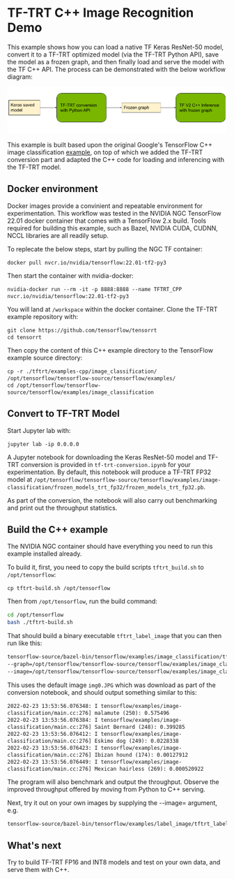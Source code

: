 <!-- #region -->


# TF-TRT C++ Image Recognition Demo

This example shows how you can load a native TF Keras ResNet-50 model, convert it to a TF-TRT optimized model (via the TF-TRT Python API), save the model as a frozen graph, and then finally load and serve the model with the TF C++ API. The process can be demonstrated with the below workflow diagram:


![TF-TRT C++ Inference workflow](TF-TRT_CPP_inference.png "TF-TRT C++ Inference")

This example is built based upon the original Google's TensorFlow C++ image classification [example](https://github.com/tensorflow/tensorflow/tree/master/tensorflow/examples/label_image), on top of which we added the TF-TRT conversion part and adapted the C++ code for loading and inferencing with the TF-TRT model.

## Docker environment
Docker images provide a convinient and repeatable environment for experimentation. This workflow was tested in the NVIDIA NGC TensorFlow 22.01 docker container that comes with a TensorFlow 2.x build. Tools required for building this example, such as Bazel, NVIDIA CUDA, CUDNN, NCCL libraries are all readily setup.

To replecate the below steps, start by pulling the NGC TF container:

```
docker pull nvcr.io/nvidia/tensorflow:22.01-tf2-py3
```
Then start the container with nvidia-docker:

```
nvidia-docker run --rm -it -p 8888:8888 --name TFTRT_CPP nvcr.io/nvidia/tensorflow:22.01-tf2-py3
```

You will land at `/workspace` within the docker container. Clone the TF-TRT example repository with:

```
git clone https://github.com/tensorflow/tensorrt
cd tensorrt 
```

Then copy the content of this C++ example directory to the TensorFlow example source directory:

```
cp -r ./tftrt/examples-cpp/image_classification/ /opt/tensorflow/tensorflow-source/tensorflow/examples/
cd /opt/tensorflow/tensorflow-source/tensorflow/examples/image_classification
```

<!-- #region -->
## Convert to TF-TRT Model

Start Jupyter lab with:

```
jupyter lab -ip 0.0.0.0
```

A Jupyter notebook for downloading the Keras ResNet-50 model and TF-TRT conversion is provided in `tf-trt-conversion.ipynb` for your  experimentation. By default, this notebook will produce a TF-TRT FP32 model at `/opt/tensorflow/tensorflow-source/tensorflow/examples/image-classification/frozen_models_trt_fp32/frozen_models_trt_fp32.pb`.

As part of the conversion, the notebook will also carry out benchmarking and print out the throughput statistics. 


<!-- #endregion -->

## Build the C++ example
The NVIDIA NGC container should have everything you need to run this example installed already.

To build it, first, you need to copy the build scripts `tftrt_build.sh` to `/opt/tensorflow`:

```
cp tftrt-build.sh /opt/tensorflow
```

Then from `/opt/tensorflow`, run the build command:

```bash
cd /opt/tensorflow 
bash ./tftrt-build.sh
```

That should build a binary executable `tftrt_label_image` that you can then run like this:

```bash
tensorflow-source/bazel-bin/tensorflow/examples/image_classification/tftrt_label_image \
--graph=/opt/tensorflow/tensorflow-source/tensorflow/examples/image_classification/frozen_models_trt_fp32/frozen_models_trt_fp32.pb \
--image=/opt/tensorflow/tensorflow-source/tensorflow/examples/image_classification/data/img0.JPG
```

This uses the default image `img0.JPG` which was download as part of the conversion notebook, and should
output something similar to this:

```
2022-02-23 13:53:56.076348: I tensorflow/examples/image-classification/main.cc:276] malamute (250): 0.575496
2022-02-23 13:53:56.076384: I tensorflow/examples/image-classification/main.cc:276] Saint Bernard (248): 0.399285
2022-02-23 13:53:56.076412: I tensorflow/examples/image-classification/main.cc:276] Eskimo dog (249): 0.0228338
2022-02-23 13:53:56.076423: I tensorflow/examples/image-classification/main.cc:276] Ibizan hound (174): 0.00127912
2022-02-23 13:53:56.076449: I tensorflow/examples/image-classification/main.cc:276] Mexican hairless (269): 0.000520922
```

The program will also benchmark and output the throughput. Observe the improved throughput offered by moving from Python to C++ serving.

Next, try it out on your own images by supplying the --image= argument, e.g.

```bash
tensorflow-source/bazel-bin/tensorflow/examples/label_image/tftrt_label_image --image=my_image.png
```

## What's next

Try to build TF-TRT FP16 and INT8 models and test on your own data, and serve them with C++.

```bash

```
